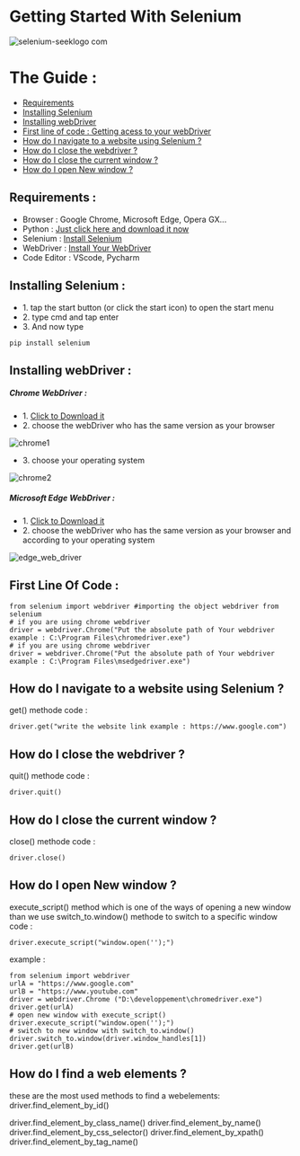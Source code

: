 # Getting Started With Selenium 
![selenium-seeklogo com](https://user-images.githubusercontent.com/86334640/159179899-f257312f-4a6f-4fed-bc7c-6b54bcac768f.svg)

# The Guide :
<ul>
  <li><a href="#requirements-">Requirements</a></li>
  <li><a href="#installing-selenium-">Installing Selenium</a></li>
  <li><a href="#installing-webdriver-">Installing webDriver</a></li>
  <li><a href="https://www.google.com">First line of code : Getting acess to your webDriver</a></li>
  <li><a href="https://www.google.com">How do I navigate to a website using Selenium ?</a></li>
  <li><a href="https://www.google.com">How do I close the webdriver ?</a></li>
  <li><a href="https://www.google.com">How do I close the current window ?</a></li>
  <li><a href="https://www.google.com">How do I open New window ?</a></li>
</ul>

## Requirements :
<ul>
  <li>Browser : Google Chrome, Microsoft Edge, Opera GX... </li>
  <li>Python : <a href="https://www.python.org/downloads/">Just click here and download it now</a></li>
  <li>Selenium : <a href="https://www.python.org/downloads/">Install Selenium</a></li>
  <li>WebDriver : <a href="https://www.python.org/downloads/">Install Your WebDriver</a></li>
  <li>Code Editor : VScode, Pycharm</li>
</ul>

## Installing Selenium :
<ul>
  <li>1. tap the start button (or click the start icon) to open the start menu</li>
  <li>2. type cmd and tap enter</li>
  <li>3. And now type</li>
</ul>

``` 
pip install selenium 
``` 

## Installing webDriver :
##### Chrome WebDriver :
<ul>
  <li>1. <a href="https://chromedriver.chromium.org/downloads">Click to Download it</a></li>
  <li>2. choose the webDriver who has the same version as your browser</li>
  </ul>
  
  ![chrome1](https://user-images.githubusercontent.com/86334640/159185022-65badcb3-cb33-467e-9a41-a530f4420c75.PNG)
  
<ul>
  <li>3. choose your operating system</li>
</ul>

![chrome2](https://user-images.githubusercontent.com/86334640/159185041-6b5e6691-e4d2-4764-9228-e6d01d8559ba.PNG)

##### Microsoft Edge WebDriver :
<ul>
  <li>1. <a href="https://developer.microsoft.com/en-us/microsoft-edge/tools/webdriver/">Click to Download it</a></li>
  <li>2. choose the webDriver who has the same version as your browser and according to your operating system</li>
</ul>

   ![edge_web_driver](https://user-images.githubusercontent.com/86334640/159184841-b7f48044-7532-436e-a7bc-83a82bd4b258.PNG)
   
## First Line Of Code : 
```
from selenium import webdriver #importing the object webdriver from selenium
# if you are using chrome webdriver
driver = webdriver.Chrome("Put the absolute path of Your webdriver example : C:\Program Files\chromedriver.exe")
# if you are using chrome webdriver
driver = webdriver.Chrome("Put the absolute path of Your webdriver example : C:\Program Files\msedgedriver.exe")
```
## How do I navigate to a website using Selenium ?
get() methode
code :
```
driver.get("write the website link example : https://www.google.com")
```
## How do I close the webdriver ?
quit() methode
code :
```
driver.quit()
```
## How do I close the current window ?
close() methode
code :
```
driver.close()
```
## How do I open New window ?
execute_script() method which is one of the ways of opening a new window than we use switch_to.window() methode to switch to a specific window
code : 
```
driver.execute_script("window.open('');")
```
example :
```
from selenium import webdriver
urlA = "https://www.google.com"
urlB = "https://www.youtube.com"
driver = webdriver.Chrome ("D:\developpement\chromedriver.exe")
driver.get(urlA)
# open new window with execute_script()
driver.execute_script("window.open('');")
# switch to new window with switch_to.window()
driver.switch_to.window(driver.window_handles[1])
driver.get(urlB)
```
## How do I find a web elements ?
these are the most used methods to find a webelements:
driver.find_element_by_id() 


driver.find_element_by_class_name()
driver.find_element_by_name()
driver.find_element_by_css_selector()
driver.find_element_by_xpath()
driver.find_element_by_tag_name()

